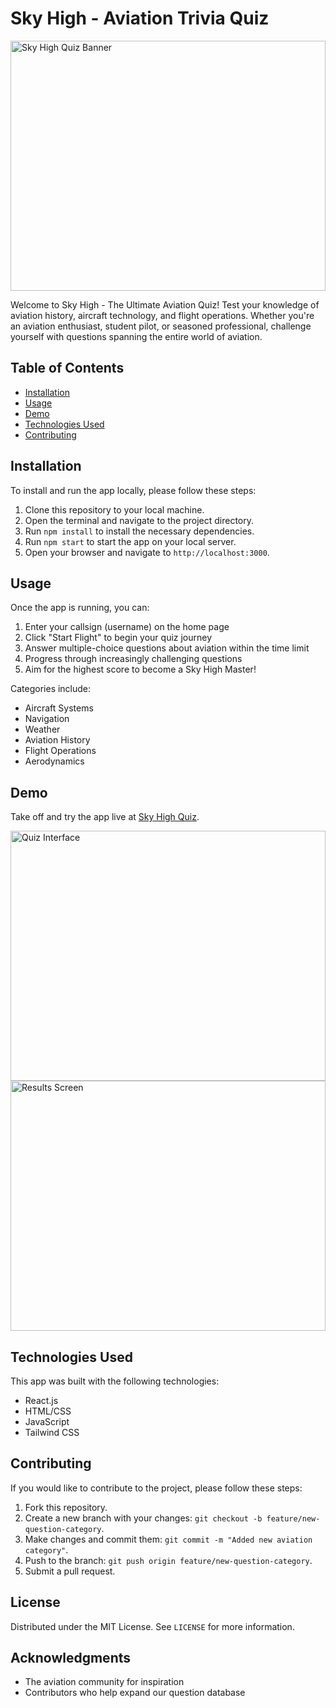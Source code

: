 # Sky High - Aviation Trivia Quiz

<img src="public/banner.png" width="100%" height="400" alt="Sky High Quiz Banner"/>

Welcome to Sky High - The Ultimate Aviation Quiz! Test your knowledge of aviation history, aircraft technology, and flight operations. Whether you're an aviation enthusiast, student pilot, or seasoned professional, challenge yourself with questions spanning the entire world of aviation.

## Table of Contents

- [Installation](#installation)
- [Usage](#usage)
- [Demo](#demo)
- [Technologies Used](#technologies-used)
- [Contributing](#contributing)

## Installation

To install and run the app locally, please follow these steps:

1. Clone this repository to your local machine.
2. Open the terminal and navigate to the project directory.
3. Run `npm install` to install the necessary dependencies.
4. Run `npm start` to start the app on your local server.
5. Open your browser and navigate to `http://localhost:3000`.

## Usage

Once the app is running, you can:
1. Enter your callsign (username) on the home page
2. Click "Start Flight" to begin your quiz journey
3. Answer multiple-choice questions about aviation within the time limit
4. Progress through increasingly challenging questions
5. Aim for the highest score to become a Sky High Master!

Categories include:
- Aircraft Systems
- Navigation
- Weather
- Aviation History
- Flight Operations
- Aerodynamics

## Demo

Take off and try the app live at [Sky High Quiz](https://your-demo-link.vercel.app/).

<img src="public/screenshot1.png" width="100%" height="400" alt="Quiz Interface"/>
<img src="public/screenshot2.png" width="100%" height="400" alt="Results Screen"/>

## Technologies Used

This app was built with the following technologies:

- React.js
- HTML/CSS
- JavaScript
- Tailwind CSS

## Contributing

If you would like to contribute to the project, please follow these steps:

1. Fork this repository.
2. Create a new branch with your changes: `git checkout -b feature/new-question-category`.
3. Make changes and commit them: `git commit -m "Added new aviation category"`.
4. Push to the branch: `git push origin feature/new-question-category`.
5. Submit a pull request.

## License

Distributed under the MIT License. See `LICENSE` for more information.

## Acknowledgments

- The aviation community for inspiration
- Contributors who help expand our question database